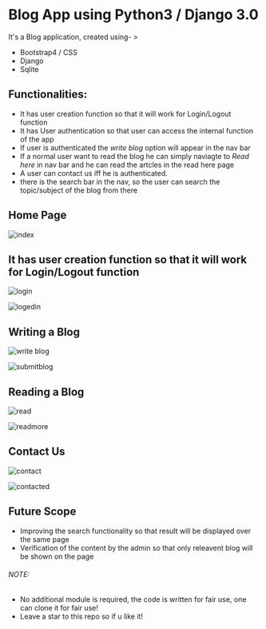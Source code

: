 # Blog App using Python3 / Django 3.0
It's a Blog application, created using- >
- Bootstrap4 / CSS
- Django
- Sqlite
## Functionalities:
- It has user creation function so that it will work for Login/Logout function
- It has User authentication so that user can access the internal function of the app
- If user is authenticated the *write blog* option will appear in the nav bar
- If a normal user want to read the blog he can simply naviagte to *Read here* in nav bar and he can read the artcles in the read here page
- A user can contact us iff he is authenticated.
- there is the search bar in the nav, so the user can search the topic/subject of the blog from there

## Home Page
![index](https://user-images.githubusercontent.com/11313549/90956780-3c444580-e4a7-11ea-8087-46388ec4bb86.JPG)

## It has user creation function so that it will work for Login/Logout function
![login](https://user-images.githubusercontent.com/11313549/90956783-3ea69f80-e4a7-11ea-9781-e399dcb8ea69.JPG)

![logedin](https://user-images.githubusercontent.com/11313549/90956782-3d757280-e4a7-11ea-826e-df2973dec7e9.JPG)

## Writing a Blog
![write blog](https://user-images.githubusercontent.com/11313549/90956787-42d2bd00-e4a7-11ea-90fb-05130575fb22.JPG)

![submitblog](https://user-images.githubusercontent.com/11313549/90956786-41a19000-e4a7-11ea-859d-833b2e194a60.JPG)

## Reading a Blog
![read](https://user-images.githubusercontent.com/11313549/90956784-3f3f3600-e4a7-11ea-846b-6a30c300b3cb.JPG)

![readmore](https://user-images.githubusercontent.com/11313549/90956785-40706300-e4a7-11ea-9a4f-b680a21d510e.JPG)

## Contact Us
![contact](https://user-images.githubusercontent.com/11313549/90956789-436b5380-e4a7-11ea-967b-a5b21d57b77b.JPG)

![contacted](https://user-images.githubusercontent.com/11313549/90956778-39e1eb80-e4a7-11ea-8137-88f6c746088c.JPG)
 
 
 ## Future Scope
 - Improving the search functionality so that result will be displayed over the same page
 - Verification of the content by the admin so that only releavent blog will be shown on the page
 
 ###### NOTE:
 - No additional module is required, the code is written for fair use, one can clone it for fair use!
 - Leave a star to this repo so if u like it!
